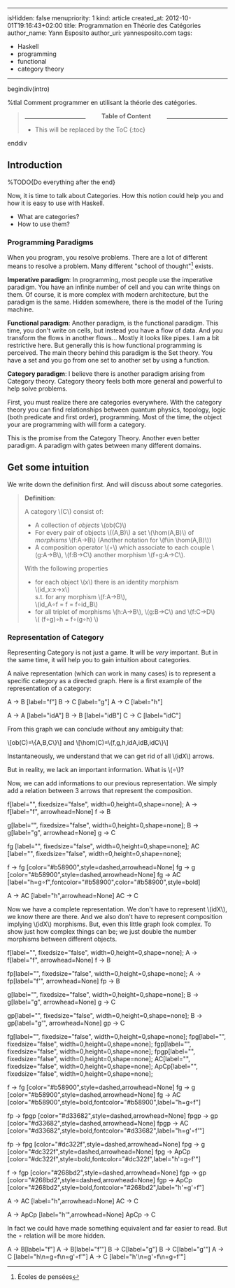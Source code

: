 -----
isHidden:       false
menupriority:   1
kind:           article
created_at:     2012-10-01T19:16:43+02:00
title: Programmation en Théorie des Catégories
author_name: Yann Esposito
author_uri: yannesposito.com
tags:
  - Haskell
  - programming
  - functional
  - category theory
-----

begindiv(intro)

%tlal Comment programmer en utilisant la théorie des catégories.

> <center><hr style="width:30%;float:left;border-color:#CCCCD0;margin-top:1em"/><span class="sc"><b>Table of Content</b></span><hr style="width:30%;float:right;border-color:#CCCCD0;margin-top:1em"/></center>
> 
> * This will be replaced by the ToC
> {:toc}
>

enddiv

## Introduction

%TODO{Do everything after the end}

Now, it is time to talk about Categories.
How this notion could help you and how it is easy to use with Haskell.

- What are categories?
- How to use them?

### Programming Paradigms

When you program, you resolve problems.
There are a lot of different means to resolve a problem.
Many different "school of thought"[^school] exists.

[^school]: Écoles de pensées

**Imperative paradigm**:
In programming, most people use the imperative paradigm.
You have an infinite number of cell and you can write things on them.
Of course, it is more complex with modern architecture, but the paradigm is the same.
Hidden somewhere, there is the model of the Turing machine.

**Functional paradigm**:
Another paradigm, is the functional paradigm.
This time, you don't write on cells, but instead you have a flow of data.
And you transform the flows in another flows... Mostly it looks like pipes.
I am a bit restrictive here. But generally this is how functional programming is perceived.
The main theory behind this paradigm is the Set theory.
You have a set and you go from one set to another set by using a function.

**Category paradigm**:
I believe there is another paradigm arising from Category theory.
Category theory feels both more general and powerful to help solve problems.

First, you must realize there are categories everywhere.
With the category theory you can find relationships between quantum physics,
topology, logic (both predicate and first order), programming.
Most of the time, the object your are programming with will form a category.

This is the promise from the Category Theory.
Another even better paradigm.
A paradigm with gates between many different domains.

## Get some intuition

We write down the definition first.
And will discuss about some categories.

<div style="display:none">
\\( \newcommand{\hom}{\mathrm{hom}} \\)
</div>

 > **Definition**:
 >
 > A category \\(C\\) consist of:
 >
 > - A collection of _objects_ \\(ob(C)\\)
 > - For every pair of objects \\((A,B)\\) a set \\(\hom(A,B)\\)
 >   of _morphisms_ \\(f:A→B\\) (Another notation for \\(f\in \hom(A,B)\\))
 > - A composition operator \\(∘\\)
 >   which associate to each couple \\(g:A→B\\), \\(f:B→C\\) another morphism \\(f∘g:A→C\\).
 >
 > With the following properties
 >
 > - for each object \\(x\\) there is an identity morphism  
 >   \\(id_x:x→x\\)  
 >   s.t. for any morphism \\(f:A->B\\),  
 >   \\(id_A∘f = f = f∘id_B\\)
 > - for all triplet of morphisms \\(h:A->B\\), \\(g:B->C\\) and \\(f:C->D\\)  
 >   \\( (f∘g)∘h = f∘(g∘h) \\)

### Representation of Category

Representing Category is not just a game.
It will be _very_ important.
But in the same time, it will help you to gain intuition about categories.

A naïve representation (which can work in many cases) is to represent
a specific category as a directed graph.
Here is a first example of the representation of a category:

<graph title="First Naïve Category Representation">

A -> B [label="f"]
B -> C [label="g"]
A -> C [label="h"]

A -> A [label="idA"]
B -> B [label="idB"]
C -> C [label="idC"]

</graph>

From this graph we can conclude without any ambiguity that:

\\[ob(C)=\\{A,B,C\\}\\]
and
\\[\hom(C)=\\{f,g,h,idA,idB,idC\\}\\]

Instantaneously, we understand that we can get rid of all \\(idX\\) arrows.

But in reality, we lack an important information.
What is \\(∘\\)?

Now, we can add informations to our previous representation.
We simply add a relation between 3 arrows that represent the composition.

<graph title="Naïve Category Representation">

f[label="", fixedsize="false", width=0,height=0,shape=none];
A -> f[label="f", arrowhead=None]
f -> B

g[label="", fixedsize="false", width=0,height=0,shape=none];
B -> g[label="g", arrowhead=None]
g -> C

fg      [label="", fixedsize="false", width=0,height=0,shape=none];
AC      [label="", fixedsize="false", width=0,height=0,shape=none];

f -> fg  [color="#b58900",style=dashed,arrowhead=None]
fg -> g  [color="#b58900",style=dashed,arrowhead=None]
fg -> AC [label="h=g∘f",fontcolor="#b58900",color="#b58900",style=bold]

A -> AC [label="h",arrowhead=None]
AC -> C

</graph>

Now we have a complete representation.
We don't have to represent \\(idX\\), we know there are there.
And we also don't have to represent composition implying \\(idX\\) morphisms.
But, even this little graph look complex.
To show just how complex things can be;
we just double the number morphisms between different objects.

<graph title="Naïve Category Representation Mess">

f[label="", fixedsize="false", width=0,height=0,shape=none];
A -> f[label="f", arrowhead=None]
f -> B

fp[label="", fixedsize="false", width=0,height=0,shape=none];
A -> fp[label="f'", arrowhead=None]
fp -> B

g[label="", fixedsize="false", width=0,height=0,shape=none];
B -> g[label="g", arrowhead=None]
g -> C

gp[label="", fixedsize="false", width=0,height=0,shape=none];
B -> gp[label="g'", arrowhead=None]
gp -> C

fg[label="", fixedsize="false", width=0,height=0,shape=none];
fpg[label="", fixedsize="false", width=0,height=0,shape=none];
fgp[label="", fixedsize="false", width=0,height=0,shape=none];
fpgp[label="", fixedsize="false", width=0,height=0,shape=none];
AC[label="", fixedsize="false", width=0,height=0,shape=none];
ApCp[label="", fixedsize="false", width=0,height=0,shape=none];

f -> fg  [color="#b58900",style=dashed,arrowhead=None]
fg -> g  [color="#b58900",style=dashed,arrowhead=None]
fg -> AC [color="#b58900",style=bold,fontcolor="#b58900",label="h=g∘f"]

fp -> fpgp [color="#d33682",style=dashed,arrowhead=None]
fpgp -> gp [color="#d33682",style=dashed,arrowhead=None]
fpgp -> AC [color="#d33682",style=bold,fontcolor="#d33682",label="h=g'∘f'"]

fp -> fpg   [color="#dc322f",style=dashed,arrowhead=None]
fpg -> g    [color="#dc322f",style=dashed,arrowhead=None]
fpg -> ApCp [color="#dc322f",style=bold,fontcolor="#dc322f",label="h'=g∘f'"]

f -> fgp    [color="#268bd2",style=dashed,arrowhead=None]
fgp -> gp   [color="#268bd2",style=dashed,arrowhead=None]
fgp -> ApCp [color="#268bd2",style=bold,fontcolor="#268bd2",label="h'=g'∘f"]

A -> AC [label="h",arrowhead=None]
AC -> C

A -> ApCp [label="h'",arrowhead=None]
ApCp -> C

</graph>

In fact we could have made something equivalent and far easier to read.
But the ∘ relation will be more hidden.

<graph title="Less Graphic Category Representation">

A -> B[label="f"]
A -> B[label="f'"]
B -> C[label="g"]
B -> C[label="g'"]
A -> C [label="h\n=g∘f\n=g'∘f'"]
A -> C [label="h'\n=g'∘f\n=g∘f'"]

</graph>
